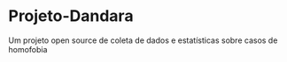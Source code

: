 # Projeto-Dandara
 Um projeto  open source de coleta de dados  e estatísticas sobre casos de homofobia
